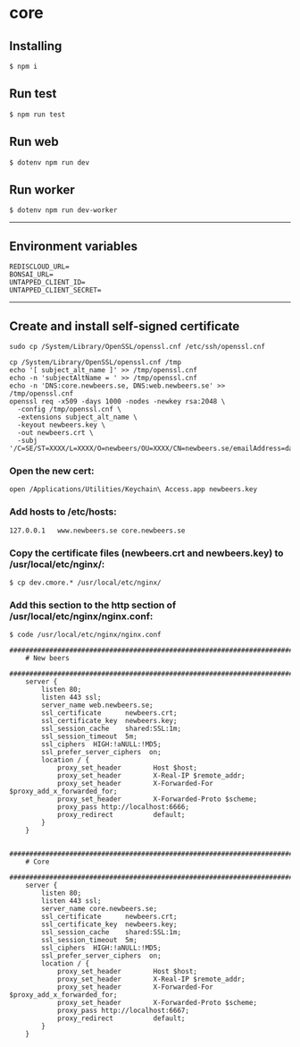# core

## Installing

`$ npm i`

## Run test

`$ npm run test`

## Run web

`$ dotenv npm run dev`

## Run worker

`$ dotenv npm run dev-worker`

---

## Environment variables

```
REDISCLOUD_URL=
BONSAI_URL=
UNTAPPED_CLIENT_ID=
UNTAPPED_CLIENT_SECRET=
```

---

## Create and install self-signed certificate

```
sudo cp /System/Library/OpenSSL/openssl.cnf /etc/ssh/openssl.cnf
```

```
cp /System/Library/OpenSSL/openssl.cnf /tmp
echo '[ subject_alt_name ]' >> /tmp/openssl.cnf
echo -n 'subjectAltName = ' >> /tmp/openssl.cnf
echo -n 'DNS:core.newbeers.se, DNS:web.newbeers.se' >> /tmp/openssl.cnf
openssl req -x509 -days 1000 -nodes -newkey rsa:2048 \
  -config /tmp/openssl.cnf \
  -extensions subject_alt_name \
  -keyout newbeers.key \
  -out newbeers.crt \
  -subj '/C=SE/ST=XXXX/L=XXXX/O=newbeers/OU=XXXX/CN=newbeers.se/emailAddress=daniel.halldin@newbeers.se'
```

### Open the new cert:

```
open /Applications/Utilities/Keychain\ Access.app newbeers.key
```

### Add hosts to /etc/hosts:

```
127.0.0.1   www.newbeers.se core.newbeers.se
```

### Copy the certificate files (newbeers.crt and newbeers.key) to /usr/local/etc/nginx/:

```
$ cp dev.cmore.* /usr/local/etc/nginx/
```

### Add this section to the http section of /usr/local/etc/nginx/nginx.conf:

```
$ code /usr/local/etc/nginx/nginx.conf
```

```
################################################################################
    # New beers
    ################################################################################
    server {
        listen 80;
        listen 443 ssl;
        server_name web.newbeers.se;
        ssl_certificate      newbeers.crt;
        ssl_certificate_key  newbeers.key;
        ssl_session_cache    shared:SSL:1m;
        ssl_session_timeout  5m;
        ssl_ciphers  HIGH:!aNULL:!MD5;
        ssl_prefer_server_ciphers  on;
    	location / {
            proxy_set_header        Host $host;
            proxy_set_header        X-Real-IP $remote_addr;
            proxy_set_header        X-Forwarded-For $proxy_add_x_forwarded_for;
            proxy_set_header        X-Forwarded-Proto $scheme;
            proxy_pass http://localhost:6666;
            proxy_redirect          default;
        }
    }

    ################################################################################
    # Core
    ################################################################################
    server {
        listen 80;
        listen 443 ssl;
        server_name core.newbeers.se;
        ssl_certificate      newbeers.crt;
        ssl_certificate_key  newbeers.key;
        ssl_session_cache    shared:SSL:1m;
        ssl_session_timeout  5m;
        ssl_ciphers  HIGH:!aNULL:!MD5;
        ssl_prefer_server_ciphers  on;
    	location / {
            proxy_set_header        Host $host;
            proxy_set_header        X-Real-IP $remote_addr;
            proxy_set_header        X-Forwarded-For $proxy_add_x_forwarded_for;
            proxy_set_header        X-Forwarded-Proto $scheme;
            proxy_pass http://localhost:6667;
            proxy_redirect          default;
        }
    }
```
